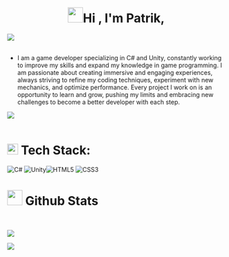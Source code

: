  ### <h1 align="center"><img src="https://media.giphy.com/media/hvRJCLFzcasrR4ia7z/giphy.gif" width="35"><b>Hi , I'm Patrik,  </b></h1>
 <img src="https://user-images.githubusercontent.com/73097560/115834477-dbab4500-a447-11eb-908a-139a6edaec5c.gif"><br><br>
  - I am a game developer specializing in C# and Unity, constantly working to improve my skills and expand my knowledge in game programming. I am passionate about creating immersive and engaging experiences, always striving to refine my coding techniques, experiment with new mechanics, and optimize performance. Every project I work on is an opportunity to learn and grow, pushing my limits and embracing new challenges to become a better developer with each step.
    
  <img src="https://user-images.githubusercontent.com/73097560/115834477-dbab4500-a447-11eb-908a-139a6edaec5c.gif"><br><br>
#          <img src="https://media2.giphy.com/media/QssGEmpkyEOhBCb7e1/giphy.gif?cid=ecf05e47a0n3gi1bfqntqmob8g9aid1oyj2wr3ds3mg700bl&rid=giphy.gif" width ="25"><b> </b> Tech Stack:

 ![C#](https://img.shields.io/badge/c%23-%23239120.svg?style=for-the-badge&logo=csharp&logoColor=white) ![Unity](https://img.shields.io/badge/unity-%23000000.svg?style=for-the-badge&logo=unity&logoColor=white)![HTML5](https://img.shields.io/badge/html5-%23E34F26.svg?style=for-the-badge&logo=html5&logoColor=white) ![CSS3](https://img.shields.io/badge/css3-%231572B6.svg?style=for-the-badge&logo=css3&logoColor=white)
#  <img src="https://media.giphy.com/media/iY8CRBdQXODJSCERIr/giphy.gif" width="35"><b> Github Stats </b>
<br>


  ![](https://github-readme-stats.vercel.app/api?username=cpitn&theme=blue_navy&hide_border=false&include_all_commits=false&count_private=false)<br/>
 

 <img src="https://user-images.githubusercontent.com/73097560/115834477-dbab4500-a447-11eb-908a-139a6edaec5c.gif"><br><br>

<!-- Proudly created with GPRM ( https://gprm.itsvg.in ) -->
  
